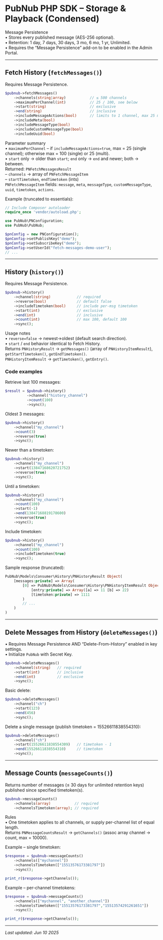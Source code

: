 # PubNub PHP SDK – Storage & Playback (Condensed)

Message Persistence  
• Stores every published message (AES-256 optional).  
• Retention: 1 day, 7 days, 30 days, 3 mo, 6 mo, 1 yr, Unlimited.  
• Requires the “Message Persistence” add-on to be enabled in the Admin Portal.

---

## Fetch History  (`fetchMessages()`)

Requires Message Persistence.

```php
$pubnub->fetchMessages()
    ->channels(string|array)           // ≤ 500 channels
    ->maximumPerChannel(int)           // 25 / 100, see below
    ->start(string)                    // exclusive
    ->end(string)                      // inclusive
    ->includeMessageActions(bool)      // limits to 1 channel, max 25 msgs
    ->includeMeta(bool)
    ->includeMessageType(bool)
    ->includeCustomMessageType(bool)
    ->includeUuid(bool)
```

Parameter summary  
• `maximumPerChannel` – if `includeMessageActions=true`, max = 25 (single channel); otherwise max = 100 (single) or 25 (multi).  
• `start` only → older than `start`; `end` only → `end` and newer; both → between.  
Returned: `PNFetchMessagesResult`  
– `channels` → array of `PNFetchMessageItem`  
– `startTimetoken`, `endTimetoken` (ints)  
`PNFetchMessageItem` fields: `message`, `meta`, `messageType`, `customMessageType`, `uuid`, `timetoken`, `actions`.

Example (truncated to essentials):

```php
// Include Composer autoloader
require_once 'vendor/autoload.php';

use PubNub\PNConfiguration;
use PubNub\PubNub;

$pnConfig = new PNConfiguration();
$pnConfig->setPublishKey("demo");
$pnConfig->setSubscribeKey("demo");
$pnConfig->setUserId("fetch-messages-demo-user");
// ...
```

---

## History  (`history()`)

Requires Message Persistence.

```php
$pubnub->history()
    ->channel(string)            // required
    ->reverse(bool)              // default false
    ->includeTimetoken(bool)     // include per-msg timetoken
    ->start(int)                 // exclusive
    ->end(int)                   // inclusive
    ->count(int)                 // max 100, default 100
    ->sync();
```

Usage notes  
• `reverse=false` → newest→oldest (default search direction).  
• `start` / `end` behavior identical to Fetch History.  
Returns `PNHistoryResult` → `getMessages()` (array of `PNHistoryItemResult`), `getStartTimetoken()`, `getEndTimetoken()`.  
`PNHistoryItemResult` → `getTimetoken()`, `getEntry()`.

### Code examples

Retrieve last 100 messages:

```php
$result = $pubnub->history()
          ->channel("history_channel")
          ->count(100)
          ->sync();
```

Oldest 3 messages:

```php
$pubnub->history()
    ->channel("my_channel")
    ->count(3)
    ->reverse(true)
    ->sync();
```

Newer than a timetoken:

```php
$pubnub->history()
    ->channel("my_channel")
    ->start(13847168620721752)
    ->reverse(true)
    ->sync();
```

Until a timetoken:

```php
$pubnub->history()
    ->channel("my_channel")
    ->count(100)
    ->start(-1)
    ->end(13847168819178600)
    ->reverse(true)
    ->sync();
```

Include timetoken:

```php
$pubnub->history()
    ->channel("my_channel")
    ->count(100)
    ->includeTimetoken(true)
    ->sync();
```

Sample response (truncated):

```php
PubNub\Models\Consumer\History\PNHistoryResult Object(
    [messages:private] => Array(
        [0] => PubNub\Models\Consumer\History\PNHistoryItemResult Object(
            [entry:private] => Array([a] => 11 [b] => 22)
            [timetoken:private] => 1111
        )
        // ...
    )
)
```

---

## Delete Messages from History  (`deleteMessages()`)

• Requires Message Persistence AND “Delete-From-History” enabled in key settings.  
• Initialize `PubNub` with Secret Key.

```php
$pubnub->deleteMessages()
    ->channel(string)   // required
    ->start(int)        // inclusive
    ->end(int)          // exclusive
    ->sync();
```

Basic delete:

```php
$pubnub->deleteMessages()
    ->channel("ch")
    ->start(123)
    ->end(456)
    ->sync();
```

Delete a single message (publish timetoken = 15526611838554310):

```php
$pubnub->deleteMessages()
    ->channel("ch")
    ->start(15526611838554309)   // timetoken - 1
    ->end(15526611838554310)     // timetoken
    ->sync();
```

---

## Message Counts  (`messageCounts()`)

Returns number of messages (≤ 30 days for unlimited retention keys) published since specified timetoken(s).

```php
$pubnub->messageCounts()
    ->channels(array)           // required
    ->channelsTimetoken(array); // required
```

Rules  
• One timetoken applies to all channels, or supply per-channel list of equal length.  
Returns `PNMessageCountsResult` → `getChannels()` (assoc array channel → count, max = 10000).

Example – single timetoken:

```php
$response = $pubnub->messageCounts()
    ->channels(["mychannel"])
    ->channelsTimetoken(["15513576173381797"])
    ->sync();

print_r($response->getChannels());
```

Example – per-channel timetokens:

```php
$response = $pubnub->messageCounts()
    ->channels(["mychannel", "another_channel"])
    ->channelsTimetoken(["15513576173381797","15513574291261651"])
    ->sync();

print_r($response->getChannels());
```

---

_Last updated: Jun 10 2025_